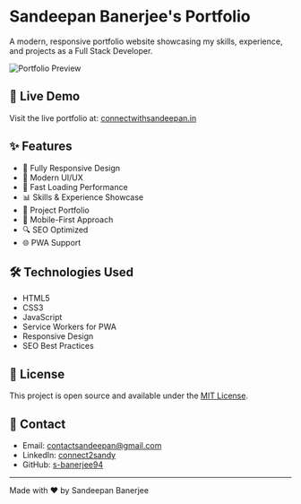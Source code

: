 # Sandeepan Banerjee's Portfolio

A modern, responsive portfolio website showcasing my skills, experience, and projects as a Full Stack Developer.

<img src="https://github.com/s-banerjee94/my-portfolio-static/public/assets/Sandeepan_Banerjees_portfolio.jpeg" alt="Portfolio Preview" />

## 🌟 Live Demo

Visit the live portfolio at: [connectwithsandeepan.in](https://connectwithsandeepan.in)

## ✨ Features

- 📱 Fully Responsive Design
- 🎨 Modern UI/UX
- 🚀 Fast Loading Performance
- 📊 Skills & Experience Showcase
- 💼 Project Portfolio
- 📱 Mobile-First Approach
- 🔍 SEO Optimized
- 🌐 PWA Support

## 🛠️ Technologies Used

- HTML5
- CSS3
- JavaScript
- Service Workers for PWA
- Responsive Design
- SEO Best Practices

## 📄 License

This project is open source and available under the [MIT License](LICENSE).

## 🤝 Contact

- Email: [contactsandeepan@gmail.com](mailto:contactsandeepan@gmail.com)
- LinkedIn: [connect2sandy](https://www.linkedin.com/in/connect2sandy)
- GitHub: [s-banerjee94](https://github.com/s-banerjee94)

---

Made with ❤️ by Sandeepan Banerjee
